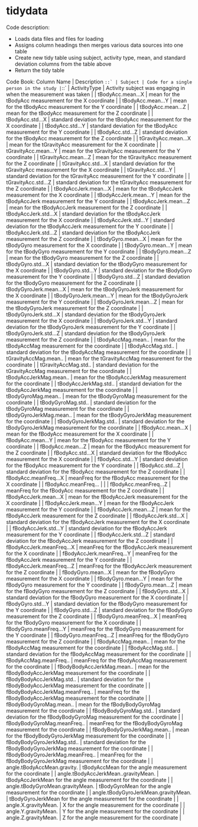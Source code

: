 tidydata
========

Code description: </br>
* Loads data files and files for loading
* Assigns column headings then merges various data sources into one table
* Create new tidy table using subject, activity type, mean, and standard deviation columns from the table above
* Return the tidy table


Code Book:
Column Name | Description ``::`
| Subject | Code for a single person in the study |``::`
| ActivityType | Activity subject was engaging in when the measurement was taken |
| tBodyAcc.mean...X | mean for the tBodyAcc measurement for the X coordinate |
| tBodyAcc.mean...Y | mean for the tBodyAcc measurement for the Y coordinate |
| tBodyAcc.mean...Z | mean for the tBodyAcc measurement for the Z coordinate |
| tBodyAcc.std...X | standard deviation for the tBodyAcc measurement for the X coordinate |
| tBodyAcc.std...Y | standard deviation for the tBodyAcc measurement for the Y coordinate |
| tBodyAcc.std...Z | standard deviation for the tBodyAcc measurement for the Z coordinate |
| tGravityAcc.mean...X | mean for the tGravityAcc measurement for the X coordinate |
| tGravityAcc.mean...Y | mean for the tGravityAcc measurement for the Y coordinate |
| tGravityAcc.mean...Z | mean for the tGravityAcc measurement for the Z coordinate |
| tGravityAcc.std...X | standard deviation for the tGravityAcc measurement for the X coordinate |
| tGravityAcc.std...Y | standard deviation for the tGravityAcc measurement for the Y coordinate |
| tGravityAcc.std...Z | standard deviation for the tGravityAcc measurement for the Z coordinate |
| tBodyAccJerk.mean...X | mean for the tBodyAccJerk measurement for the X coordinate |
| tBodyAccJerk.mean...Y | mean for the tBodyAccJerk measurement for the Y coordinate |
| tBodyAccJerk.mean...Z | mean for the tBodyAccJerk measurement for the Z coordinate |
| tBodyAccJerk.std...X | standard deviation for the tBodyAccJerk measurement for the X coordinate |
| tBodyAccJerk.std...Y | standard deviation for the tBodyAccJerk measurement for the Y coordinate |
| tBodyAccJerk.std...Z | standard deviation for the tBodyAccJerk measurement for the Z coordinate |
| tBodyGyro.mean...X | mean for the tBodyGyro measurement for the X coordinate |
| tBodyGyro.mean...Y | mean for the tBodyGyro measurement for the Y coordinate |
| tBodyGyro.mean...Z | mean for the tBodyGyro measurement for the Z coordinate |
| tBodyGyro.std...X | standard deviation for the tBodyGyro measurement for the X coordinate |
| tBodyGyro.std...Y | standard deviation for the tBodyGyro measurement for the Y coordinate |
| tBodyGyro.std...Z | standard deviation for the tBodyGyro measurement for the Z coordinate |
| tBodyGyroJerk.mean...X | mean for the tBodyGyroJerk measurement for the X coordinate |
| tBodyGyroJerk.mean...Y | mean for the tBodyGyroJerk measurement for the Y coordinate |
| tBodyGyroJerk.mean...Z | mean for the tBodyGyroJerk measurement for the Z coordinate |
| tBodyGyroJerk.std...X | standard deviation for the tBodyGyroJerk measurement for the X coordinate |
| tBodyGyroJerk.std...Y | standard deviation for the tBodyGyroJerk measurement for the Y coordinate |
| tBodyGyroJerk.std...Z | standard deviation for the tBodyGyroJerk measurement for the Z coordinate |
| tBodyAccMag.mean.. | mean for the tBodyAccMag measurement for the  coordinate |
| tBodyAccMag.std.. | standard deviation for the tBodyAccMag measurement for the  coordinate |
| tGravityAccMag.mean.. | mean for the tGravityAccMag measurement for the  coordinate |
| tGravityAccMag.std.. | standard deviation for the tGravityAccMag measurement for the  coordinate |
| tBodyAccJerkMag.mean.. | mean for the tBodyAccJerkMag measurement for the  coordinate |
| tBodyAccJerkMag.std.. | standard deviation for the tBodyAccJerkMag measurement for the  coordinate |
| tBodyGyroMag.mean.. | mean for the tBodyGyroMag measurement for the  coordinate |
| tBodyGyroMag.std.. | standard deviation for the tBodyGyroMag measurement for the  coordinate |
| tBodyGyroJerkMag.mean.. | mean for the tBodyGyroJerkMag measurement for the  coordinate |
| tBodyGyroJerkMag.std.. | standard deviation for the tBodyGyroJerkMag measurement for the  coordinate |
| fBodyAcc.mean...X | mean for the fBodyAcc measurement for the X coordinate |
| fBodyAcc.mean...Y | mean for the fBodyAcc measurement for the Y coordinate |
| fBodyAcc.mean...Z | mean for the fBodyAcc measurement for the Z coordinate |
| fBodyAcc.std...X | standard deviation for the fBodyAcc measurement for the X coordinate |
| fBodyAcc.std...Y | standard deviation for the fBodyAcc measurement for the Y coordinate |
| fBodyAcc.std...Z | standard deviation for the fBodyAcc measurement for the Z coordinate |
| fBodyAcc.meanFreq...X | meanFreq for the fBodyAcc measurement for the X coordinate |
| fBodyAcc.meanFreq... |  |
| fBodyAcc.meanFreq...Z | meanFreq for the fBodyAcc measurement for the Z coordinate |
| fBodyAccJerk.mean...X | mean for the fBodyAccJerk measurement for the X coordinate |
| fBodyAccJerk.mean...Y | mean for the fBodyAccJerk measurement for the Y coordinate |
| fBodyAccJerk.mean...Z | mean for the fBodyAccJerk measurement for the Z coordinate |
| fBodyAccJerk.std...X | standard deviation for the fBodyAccJerk measurement for the X coordinate |
| fBodyAccJerk.std...Y | standard deviation for the fBodyAccJerk measurement for the Y coordinate |
| fBodyAccJerk.std...Z | standard deviation for the fBodyAccJerk measurement for the Z coordinate |
| fBodyAccJerk.meanFreq...X | meanFreq for the fBodyAccJerk measurement for the X coordinate |
| fBodyAccJerk.meanFreq...Y | meanFreq for the fBodyAccJerk measurement for the Y coordinate |
| fBodyAccJerk.meanFreq...Z | meanFreq for the fBodyAccJerk measurement for the Z coordinate |
| fBodyGyro.mean...X | mean for the fBodyGyro measurement for the X coordinate |
| fBodyGyro.mean...Y | mean for the fBodyGyro measurement for the Y coordinate |
| fBodyGyro.mean...Z | mean for the fBodyGyro measurement for the Z coordinate |
| fBodyGyro.std...X | standard deviation for the fBodyGyro measurement for the X coordinate |
| fBodyGyro.std...Y | standard deviation for the fBodyGyro measurement for the Y coordinate |
| fBodyGyro.std...Z | standard deviation for the fBodyGyro measurement for the Z coordinate |
| fBodyGyro.meanFreq...X | meanFreq for the fBodyGyro measurement for the X coordinate |
| fBodyGyro.meanFreq...Y | meanFreq for the fBodyGyro measurement for the Y coordinate |
| fBodyGyro.meanFreq...Z | meanFreq for the fBodyGyro measurement for the Z coordinate |
| fBodyAccMag.mean.. | mean for the fBodyAccMag measurement for the  coordinate |
| fBodyAccMag.std.. | standard deviation for the fBodyAccMag measurement for the  coordinate |
| fBodyAccMag.meanFreq.. | meanFreq for the fBodyAccMag measurement for the  coordinate |
| fBodyBodyAccJerkMag.mean.. | mean for the fBodyBodyAccJerkMag measurement for the  coordinate |
| fBodyBodyAccJerkMag.std.. | standard deviation for the fBodyBodyAccJerkMag measurement for the  coordinate |
| fBodyBodyAccJerkMag.meanFreq.. | meanFreq for the fBodyBodyAccJerkMag measurement for the  coordinate |
| fBodyBodyGyroMag.mean.. | mean for the fBodyBodyGyroMag measurement for the  coordinate |
| fBodyBodyGyroMag.std.. | standard deviation for the fBodyBodyGyroMag measurement for the  coordinate |
| fBodyBodyGyroMag.meanFreq.. | meanFreq for the fBodyBodyGyroMag measurement for the  coordinate |
| fBodyBodyGyroJerkMag.mean.. | mean for the fBodyBodyGyroJerkMag measurement for the  coordinate |
| fBodyBodyGyroJerkMag.std.. | standard deviation for the fBodyBodyGyroJerkMag measurement for the  coordinate |
| fBodyBodyGyroJerkMag.meanFreq.. | meanFreq for the fBodyBodyGyroJerkMag measurement for the  coordinate |
| angle.tBodyAccMean.gravity. | tBodyAccMean for the angle measurement for the  coordinate |
| angle.tBodyAccJerkMean..gravityMean. | tBodyAccJerkMean for the angle measurement for the  coordinate |
| angle.tBodyGyroMean.gravityMean. | tBodyGyroMean for the angle measurement for the  coordinate |
| angle.tBodyGyroJerkMean.gravityMean. | tBodyGyroJerkMean for the angle measurement for the  coordinate |
| angle.X.gravityMean. | X for the angle measurement for the  coordinate |
| angle.Y.gravityMean. | Y for the angle measurement for the  coordinate |
| angle.Z.gravityMean. | Z for the angle measurement for the  coordinate |
